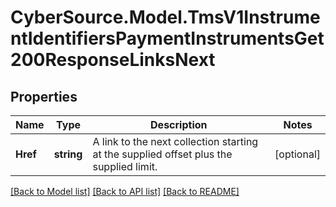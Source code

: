 # CyberSource.Model.TmsV1InstrumentIdentifiersPaymentInstrumentsGet200ResponseLinksNext
## Properties

Name | Type | Description | Notes
------------ | ------------- | ------------- | -------------
**Href** | **string** | A link to the next collection starting at the supplied offset plus the supplied limit. | [optional] 

[[Back to Model list]](../README.md#documentation-for-models) [[Back to API list]](../README.md#documentation-for-api-endpoints) [[Back to README]](../README.md)

